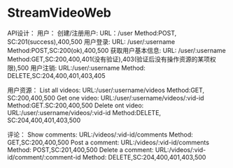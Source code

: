 # StreamVideoWeb
API设计：
用户：
    创建/注册用户:  URL：/user Method:POST, SC:201(success),400,500
    用户登录:   URL: /user/:username Method:POST,SC:200(ok),400,500
    获取用户基本信息: URL: /user/:username Method:GET,SC:200,400,401(没有验证),403(验证后没有操作资源的某项权限),500
    用户注销: URL:/user/:username Method: DELETE,SC:204,400,401,403,405

用户资源：
    List all videos: URL:/user/:username/videos Method:GET, SC:200,400,500
    Get one video: URL:/user/:username/videos/:vid-id Method:GET.SC:200,400,500
    Delete ont video: URL:/user/:username/videos/:vid-id Method:DELETE, SC:204,400,401,403,500

评论：
    Show comments: URL:/videos/:vid-id/comments Method: GET,SC:200,400,500
    Post a comment: URL:/videos/:vid-id/comments Method: POST,SC:201,400,500
    Delete a comment: URL:/videos/:vid-id/comment/:comment-id Method: DELETE,SC:204,400,401,403,500